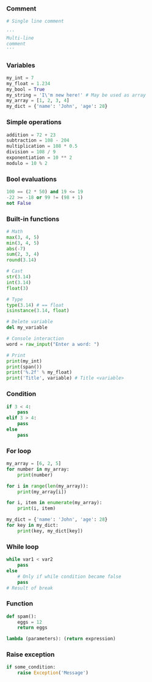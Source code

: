 ---
---

### Comment
```python
# Single line comment

'''
Multi-line
comment
'''
```

### Variables
```python
my_int = 7
my_float = 1.234
my_bool = True
my_string = 'I\'m new here!' # May be used as array
my_array = [1, 2, 3, 4]
my_dict = {'name': 'John', 'age': 28}
```

### Simple operations
```python
addition = 72 + 23
subtraction = 108 - 204
multiplication = 108 * 0.5
division = 108 / 9
exponentiation = 10 ** 2
modulo = 10 % 2
```

### Bool evaluations
```python
100 == (2 * 50) and 19 <= 19
-22 >= -18 or 99 != (98 + 1)
not False
```

### Built-in functions
```python
# Math
max(3, 4, 5)
min(3, 4, 5)
abs(-7)
sum(2, 3, 4)
round(3.14)

# Cast
str(3.14)
int(3.14)
float(3)

# Type
type(3.14) # == float
isinstance(3.14, float)

# Delete variable
del my_variable

# Console interaction
word = raw_input("Enter a word: ")

# Print
print(my_int)
print(span())
print('%.2f' % my_float)
print('Title', variable) # Title <variable>
```

### Condition
```python
if 3 < 4:
    pass
elif 3 > 4:
    pass
else
    pass
```

### For loop
```python
my_array = [6, 2, 5]
for number in my_array:
    print(number)

for i in range(len(my_array)):
    print(my_array[i])

for i, item in enumerate(my_array):
    print(i, item)

my_dict = {'name': 'John', 'age': 28}
for key in my_dict:
    print(key, my_dict[key])
```

### While loop
```python
while var1 < var2
    pass
else
    # Only if while condition became false
    pass
# Result of break
```

### Function
```python
def spam():
    eggs = 12
    return eggs

lambda (parameters): (return expression)
```

### Raise exception
```python
if some_condition:
    raise Exception('Message')
```
